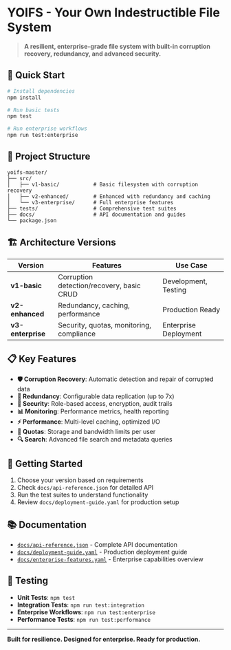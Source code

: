 # YOIFS - Your Own Indestructible File System

> **A resilient, enterprise-grade file system with built-in corruption recovery, redundancy, and advanced security.**

## 🚀 Quick Start

```bash
# Install dependencies
npm install

# Run basic tests
npm test

# Run enterprise workflows
npm run test:enterprise
```

## 📁 Project Structure

```
yoifs-master/
├── src/
│   ├── v1-basic/           # Basic filesystem with corruption recovery
│   ├── v2-enhanced/        # Enhanced with redundancy and caching  
│   └── v3-enterprise/      # Full enterprise features
├── tests/                  # Comprehensive test suites
├── docs/                   # API documentation and guides
└── package.json
```

## 🏗️ Architecture Versions

| Version | Features | Use Case |
|---------|----------|----------|
| **v1-basic** | Corruption detection/recovery, basic CRUD | Development, Testing |
| **v2-enhanced** | Redundancy, caching, performance | Production Ready |
| **v3-enterprise** | Security, quotas, monitoring, compliance | Enterprise Deployment |

## 📋 Key Features

- **🛡️ Corruption Recovery**: Automatic detection and repair of corrupted data
- **🔄 Redundancy**: Configurable data replication (up to 7x)
- **🔐 Security**: Role-based access, encryption, audit trails
- **📊 Monitoring**: Performance metrics, health reporting
- **⚡ Performance**: Multi-level caching, optimized I/O
- **📏 Quotas**: Storage and bandwidth limits per user
- **🔍 Search**: Advanced file search and metadata queries

## 🎯 Getting Started

1. Choose your version based on requirements
2. Check `docs/api-reference.json` for detailed API
3. Run the test suites to understand functionality
4. Review `docs/deployment-guide.yaml` for production setup

## 📚 Documentation

- [`docs/api-reference.json`](docs/api-reference.json) - Complete API documentation
- [`docs/deployment-guide.yaml`](docs/deployment-guide.yaml) - Production deployment guide
- [`docs/enterprise-features.yaml`](docs/enterprise-features.yaml) - Enterprise capabilities overview

## 🧪 Testing

- **Unit Tests**: `npm test`
- **Integration Tests**: `npm run test:integration` 
- **Enterprise Workflows**: `npm run test:enterprise`
- **Performance Tests**: `npm run test:performance`

---

**Built for resilience. Designed for enterprise. Ready for production.**
